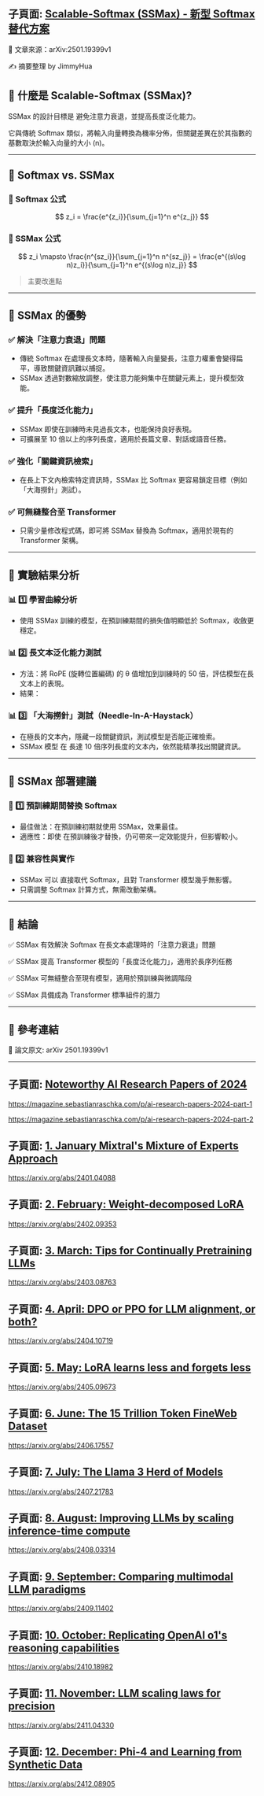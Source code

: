 ## 子頁面: [Scalable-Softmax (SSMax) - 新型 Softmax 替代方案](https://www.notion.so/190fbb857f9e809a90c6ec413212232c)

📌 文章來源：arXiv:2501.19399v1

✍ 摘要整理 by JimmyHua

## 🔹 什麼是 Scalable-Softmax (SSMax)?

SSMax 的設計目標是 避免注意力衰退，並提高長度泛化能力。

它與傳統 Softmax 類似，將輸入向量轉換為機率分佈，但關鍵差異在於其指數的基數取決於輸入向量的大小 (n)。

---

## 🔹 Softmax vs. SSMax

### 🔹 Softmax 公式

$$
z_i = \frac{e^{z_i}}{\sum_{j=1}^n e^{z_j}}
$$

### 🔹 SSMax 公式

$$
z_i \mapsto \frac{n^{sz_i}}{\sum_{j=1}^n n^{sz_j}} = \frac{e^{(s\log n)z_i}}{\sum_{j=1}^n e^{(s\log n)z_j}}
$$

> 主要改進點

---

## 🔹 SSMax 的優勢

### ✅ 解決「注意力衰退」問題

- 傳統 Softmax 在處理長文本時，隨著輸入向量變長，注意力權重會變得扁平，導致關鍵資訊難以捕捉。
- SSMax 透過對數縮放調整，使注意力能夠集中在關鍵元素上，提升模型效能。
### ✅ 提升「長度泛化能力」

- SSMax 即使在訓練時未見過長文本，也能保持良好表現。
- 可擴展至 10 倍以上的序列長度，適用於長篇文章、對話或語音任務。
### ✅ 強化「關鍵資訊檢索」

- 在長上下文內檢索特定資訊時，SSMax 比 Softmax 更容易鎖定目標（例如「大海撈針」測試）。
### ✅ 可無縫整合至 Transformer

- 只需少量修改程式碼，即可將 SSMax 替換為 Softmax，適用於現有的 Transformer 架構。
---

## 🔹 實驗結果分析

### 📊 1️⃣ 學習曲線分析

- 使用 SSMax 訓練的模型，在預訓練期間的損失值明顯低於 Softmax，收斂更穩定。
### 📊 2️⃣ 長文本泛化能力測試

- 方法：將 RoPE (旋轉位置編碼) 的 θ 值增加到訓練時的 50 倍，評估模型在長文本上的表現。
- 結果：
### 📊 3️⃣ 「大海撈針」測試（Needle-In-A-Haystack）

- 在極長的文本內，隱藏一段關鍵資訊，測試模型是否能正確檢索。
- SSMax 模型 在 長達 10 倍序列長度的文本內，依然能精準找出關鍵資訊。
---

## 🔹 SSMax 部署建議

### 🚀 1️⃣ 預訓練期間替換 Softmax

- 最佳做法：在預訓練初期就使用 SSMax，效果最佳。
- 適應性：即使 在預訓練後才替換，仍可帶來一定效能提升，但影響較小。
### 🔧 2️⃣ 兼容性與實作

- SSMax 可以 直接取代 Softmax，且對 Transformer 模型幾乎無影響。
- 只需調整 Softmax 計算方式，無需改動架構。
---

## 🔹 結論

✅ SSMax 有效解決 Softmax 在長文本處理時的「注意力衰退」問題

✅ SSMax 提高 Transformer 模型的「長度泛化能力」，適用於長序列任務

✅ SSMax 可無縫整合至現有模型，適用於預訓練與微調階段

✅ SSMax 具備成為 Transformer 標準組件的潛力

---

## 📌 參考連結

🔗 論文原文: arXiv 2501.19399v1

---



## 子頁面: [Noteworthy AI Research Papers of 2024](https://www.notion.so/190fbb857f9e80e492facf4214b7b88d)

https://magazine.sebastianraschka.com/p/ai-research-papers-2024-part-1

https://magazine.sebastianraschka.com/p/ai-research-papers-2024-part-2

## 子頁面: [1. January Mixtral's Mixture of Experts Approach](https://www.notion.so/190fbb857f9e80f8a70ad27f12c11b42)

https://arxiv.org/abs/2401.04088



## 子頁面: [2. February: Weight-decomposed LoRA](https://www.notion.so/190fbb857f9e807caa22cf8b5f547163)

https://arxiv.org/abs/2402.09353

## 子頁面: [3. March: Tips for Continually Pretraining LLMs](https://www.notion.so/190fbb857f9e80e8b349d82766b46bac)

https://arxiv.org/abs/2403.08763

## 子頁面: [4. April: DPO or PPO for LLM alignment, or both?](https://www.notion.so/190fbb857f9e80e08e08f55749e05578)

https://arxiv.org/abs/2404.10719

## 子頁面: [5. May: LoRA learns less and forgets less](https://www.notion.so/190fbb857f9e80468f0ce781e0927509)

https://arxiv.org/abs/2405.09673



## 子頁面: [6. June: The 15 Trillion Token FineWeb Dataset](https://www.notion.so/190fbb857f9e80438a28e4063229a212)

https://arxiv.org/abs/2406.17557

## 子頁面: [7. July: The Llama 3 Herd of Models](https://www.notion.so/190fbb857f9e80eda325cb0bf08ba0dc)

https://arxiv.org/abs/2407.21783

## 子頁面: [8. August: Improving LLMs by scaling inference-time compute](https://www.notion.so/190fbb857f9e807c9f7ed21df5dfde75)

https://arxiv.org/abs/2408.03314

## 子頁面: [9. September: Comparing multimodal LLM paradigms](https://www.notion.so/190fbb857f9e80a3a7d2ed523f68f692)

https://arxiv.org/abs/2409.11402

## 子頁面: [10. October: Replicating OpenAI o1's reasoning capabilities](https://www.notion.so/190fbb857f9e80d7adc9dff32fa0c986)

https://arxiv.org/abs/2410.18982

## 子頁面: [11. November: LLM scaling laws for precision](https://www.notion.so/190fbb857f9e8091af2df543c4fb4f93)

https://arxiv.org/abs/2411.04330

## 子頁面: [12. December: Phi-4 and Learning from Synthetic Data](https://www.notion.so/190fbb857f9e801fb030c8ea060b6d65)

https://arxiv.org/abs/2412.08905



